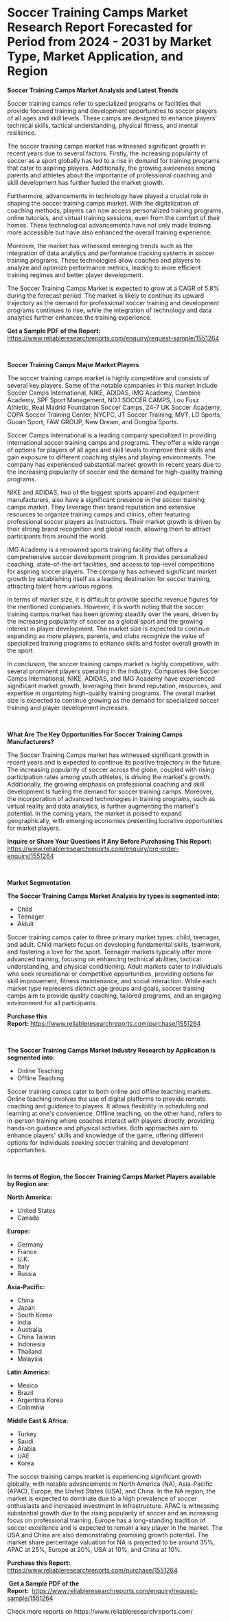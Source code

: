<p><h1>Soccer Training Camps Market Research Report Forecasted for Period from 2024 -  2031 by Market Type, Market Application, and Region</h1></p><p><strong>Soccer Training Camps Market Analysis and Latest Trends</strong></p>
<p><p>Soccer training camps refer to specialized programs or facilities that provide focused training and development opportunities to soccer players of all ages and skill levels. These camps are designed to enhance players' technical skills, tactical understanding, physical fitness, and mental resilience.</p><p>The soccer training camps market has witnessed significant growth in recent years due to several factors. Firstly, the increasing popularity of soccer as a sport globally has led to a rise in demand for training programs that cater to aspiring players. Additionally, the growing awareness among parents and athletes about the importance of professional coaching and skill development has further fueled the market growth.</p><p>Furthermore, advancements in technology have played a crucial role in shaping the soccer training camps market. With the digitalization of coaching methods, players can now access personalized training programs, online tutorials, and virtual training sessions, even from the comfort of their homes. These technological advancements have not only made training more accessible but have also enhanced the overall training experience.</p><p>Moreover, the market has witnessed emerging trends such as the integration of data analytics and performance tracking systems in soccer training programs. These technologies allow coaches and players to analyze and optimize performance metrics, leading to more efficient training regimes and better player development.</p><p>The Soccer Training Camps Market is expected to grow at a CAGR of 5.8% during the forecast period. The market is likely to continue its upward trajectory as the demand for professional soccer training and development programs continues to rise, while the integration of technology and data analytics further enhances the training experience.</p></p>
<p><strong>Get a Sample PDF of the Report:&nbsp;</strong> <a href="https://www.reliableresearchreports.com/enquiry/request-sample/1551264">https://www.reliableresearchreports.com/enquiry/request-sample/1551264</a></p>
<p>&nbsp;</p>
<p><strong>Soccer Training Camps Major Market Players</strong></p>
<p><p>The soccer training camps market is highly competitive and consists of several key players. Some of the notable companies in this market include Soccer Camps International, NIKE, ADIDAS, IMG Academy, Combine Academy, SPF Sport Management, NO.1 SOCCER CAMPS, Lou Fusz Athletic, Real Madrid Foundation Soccer Camps, 24-7 UK Soccer Academy, COPA Soccer Training Center, NYCFC, JT Soccer Training, MVT, LD Sports, Guoan Sport, FAW GROUP, New Dream, and Dongba Sports.</p><p>Soccer Camps International is a leading company specialized in providing international soccer training camps and programs. They offer a wide range of options for players of all ages and skill levels to improve their skills and gain exposure to different coaching styles and playing environments. The company has experienced substantial market growth in recent years due to the increasing popularity of soccer and the demand for high-quality training programs.</p><p>NIKE and ADIDAS, two of the biggest sports apparel and equipment manufacturers, also have a significant presence in the soccer training camps market. They leverage their brand reputation and extensive resources to organize training camps and clinics, often featuring professional soccer players as instructors. Their market growth is driven by their strong brand recognition and global reach, allowing them to attract participants from around the world.</p><p>IMG Academy is a renowned sports training facility that offers a comprehensive soccer development program. It provides personalized coaching, state-of-the-art facilities, and access to top-level competitions for aspiring soccer players. The company has achieved significant market growth by establishing itself as a leading destination for soccer training, attracting talent from various regions.</p><p>In terms of market size, it is difficult to provide specific revenue figures for the mentioned companies. However, it is worth noting that the soccer training camps market has been growing steadily over the years, driven by the increasing popularity of soccer as a global sport and the growing interest in player development. The market size is expected to continue expanding as more players, parents, and clubs recognize the value of specialized training programs to enhance skills and foster overall growth in the sport.</p><p>In conclusion, the soccer training camps market is highly competitive, with several prominent players operating in the industry. Companies like Soccer Camps International, NIKE, ADIDAS, and IMG Academy have experienced significant market growth, leveraging their brand reputation, resources, and expertise in organizing high-quality training programs. The overall market size is expected to continue growing as the demand for specialized soccer training and player development increases.</p></p>
<p>&nbsp;</p>
<p><strong>What Are The Key Opportunities For Soccer Training Camps Manufacturers?</strong></p>
<p><p>The Soccer Training Camps market has witnessed significant growth in recent years and is expected to continue its positive trajectory in the future. The increasing popularity of soccer across the globe, coupled with rising participation rates among youth athletes, is driving the market's growth. Additionally, the growing emphasis on professional coaching and skill development is fueling the demand for soccer training camps. Moreover, the incorporation of advanced technologies in training programs, such as virtual reality and data analytics, is further augmenting the market's potential. In the coming years, the market is poised to expand geographically, with emerging economies presenting lucrative opportunities for market players.</p></p>
<p><strong>Inquire or Share Your Questions If Any Before Purchasing This Report:</strong> <a href="https://www.reliableresearchreports.com/enquiry/pre-order-enquiry/1551264">https://www.reliableresearchreports.com/enquiry/pre-order-enquiry/1551264</a></p>
<p>&nbsp;</p>
<p><strong>Market Segmentation</strong></p>
<p><strong>The Soccer Training Camps Market Analysis by types is segmented into:</strong></p>
<p><ul><li>Child</li><li>Teenager</li><li>Aldult</li></ul></p>
<p><p>Soccer training camps cater to three primary market types: child, teenager, and adult. Child markets focus on developing fundamental skills, teamwork, and fostering a love for the sport. Teenager markets typically offer more advanced training, focusing on enhancing technical abilities, tactical understanding, and physical conditioning. Adult markets cater to individuals who seek recreational or competitive opportunities, providing options for skill improvement, fitness maintenance, and social interaction. While each market type represents distinct age groups and goals, soccer training camps aim to provide quality coaching, tailored programs, and an engaging environment for all participants.</p></p>
<p><strong>Purchase this Report:&nbsp;</strong><a href="https://www.reliableresearchreports.com/purchase/1551264">https://www.reliableresearchreports.com/purchase/1551264</a></p>
<p>&nbsp;</p>
<p><strong>The Soccer Training Camps Market Industry Research by Application is segmented into:</strong></p>
<p><ul><li>Online Teaching</li><li>Offline Teaching</li></ul></p>
<p><p>Soccer training camps cater to both online and offline teaching markets. Online teaching involves the use of digital platforms to provide remote coaching and guidance to players. It allows flexibility in scheduling and learning at one's convenience. Offline teaching, on the other hand, refers to in-person training where coaches interact with players directly, providing hands-on guidance and physical activities. Both approaches aim to enhance players' skills and knowledge of the game, offering different options for individuals seeking soccer training and development opportunities.</p></p>
<p>&nbsp;</p>
<p><strong>In terms of Region, the Soccer Training Camps Market Players available by Region are:</strong></p>
<p>
    <p> <strong> North America: </strong>
        <ul>
            <li>United States</li>
            <li>Canada</li>
        </ul>
        </p> 
    <p> <strong> Europe: </strong>
        <ul>
            <li>Germany</li>
            <li>France</li>
            <li>U.K.</li>
            <li>Italy</li>
            <li>Russia</li>
        </ul>
        </p> 
    <p> <strong> Asia-Pacific: </strong>
        <ul>
            <li>China</li>
            <li>Japan</li>
            <li>South Korea</li>
            <li>India</li>
            <li>Australia</li>
            <li>China Taiwan</li>
            <li>Indonesia</li>
            <li>Thailand</li>
            <li>Malaysia</li>
        </ul>
        </p> 
    <p> <strong> Latin America: </strong>
        <ul>
            <li>Mexico</li>
            <li>Brazil</li>
            <li>Argentina Korea</li>
            <li>Colombia</li>
        </ul>
        </p> 
    <p> <strong> Middle East & Africa: </strong>
        <ul>
            <li>Turkey</li>
            <li>Saudi</li>
            <li>Arabia</li>
            <li>UAE</li>
            <li>Korea</li>
        </ul>
    </p>
    </p>
<p><p>The soccer training camps market is experiencing significant growth globally, with notable advancements in North America (NA), Asia-Pacific (APAC), Europe, the United States (USA), and China. In the NA region, the market is expected to dominate due to a high prevalence of soccer enthusiasts and increased investment in infrastructure. APAC is witnessing substantial growth due to the rising popularity of soccer and an increasing focus on professional training. Europe has a long-standing tradition of soccer excellence and is expected to remain a key player in the market. The USA and China are also demonstrating promising growth potential. The market share percentage valuation for NA is projected to be around 35%, APAC at 25%, Europe at 20%, USA at 10%, and China at 10%.</p></p>
<p><strong>Purchase this Report: </strong><a href="https://www.reliableresearchreports.com/purchase/1551264">https://www.reliableresearchreports.com/purchase/1551264</a></p>
<p>&nbsp;<strong>Get a Sample PDF of the Report:&nbsp;&nbsp;</strong><a href="https://www.reliableresearchreports.com/enquiry/request-sample/1551264">https://www.reliableresearchreports.com/enquiry/request-sample/1551264</a></p>
<p><strong></strong></p>
<p>Check more reports on https://www.reliableresearchreports.com/</p>